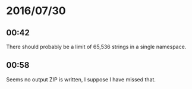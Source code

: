 # 2016/07/30

## 00:42

There should probably be a limit of 65,536 strings in a single namespace.

## 00:58

Seems no output ZIP is written, I suppose I have missed that.


